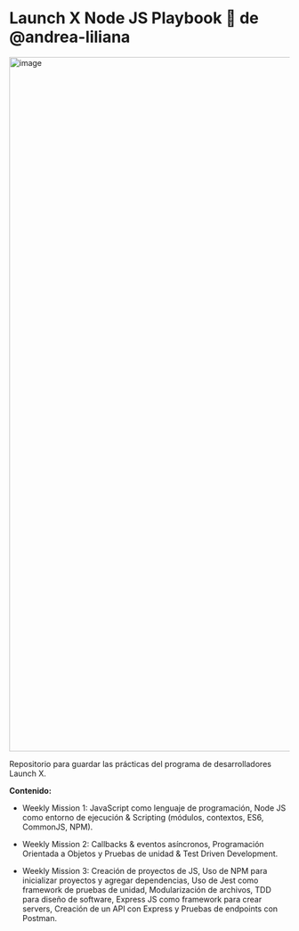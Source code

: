 # Launch X Node JS Playbook 🚀 de @andrea-liliana
<img width="1247" alt="image" src="https://user-images.githubusercontent.com/17634377/159151704-8949639b-ae5f-405a-a8b8-8d97f3f150cd.png">

Repositorio para guardar las prácticas del programa de desarrolladores Launch X.

**Contenido:**

- Weekly Mission 1:  JavaScript como lenguaje de programación, Node JS como entorno de ejecución & Scripting (módulos, contextos, ES6, CommonJS, NPM).

- Weekly Mission 2: Callbacks & eventos asíncronos, Programación Orientada a Objetos y Pruebas de unidad & Test Driven Development.

- Weekly Mission 3: Creación de proyectos de JS, Uso de NPM para inicializar proyectos y agregar dependencias, Uso de Jest como framework de pruebas de unidad, Modularización de archivos, TDD para diseño de software, Express JS como framework para crear servers, Creación de un API con Express y Pruebas de endpoints con Postman.

